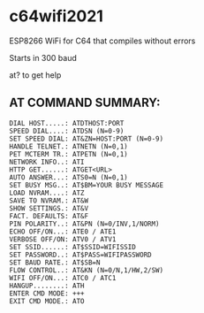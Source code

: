 # c64wifi2021
ESP8266 WiFi for C64 that compiles without errors

Starts in 300 baud

at? to get help

## AT COMMAND SUMMARY:

```
DIAL HOST.....: ATDTHOST:PORT
SPEED DIAL....: ATDSN (N=0-9)
SET SPEED DIAL: AT&ZN=HOST:PORT (N=0-9)
HANDLE TELNET.: ATNETN (N=0,1)
PET MCTERM TR.: ATPETN (N=0,1)
NETWORK INFO..: ATI
HTTP GET......: ATGET<URL>
AUTO ANSWER...: ATS0=N (N=0,1)
SET BUSY MSG..: AT$BM=YOUR BUSY MESSAGE
LOAD NVRAM....: ATZ
SAVE TO NVRAM.: AT&W
SHOW SETTINGS.: AT&V
FACT. DEFAULTS: AT&F
PIN POLARITY..: AT&PN (N=0/INV,1/NORM)
ECHO OFF/ON...: ATE0 / ATE1
VERBOSE OFF/ON: ATV0 / ATV1
SET SSID......: AT$SSID=WIFISSID
SET PASSWORD..: AT$PASS=WIFIPASSWORD
SET BAUD RATE.: AT$SB=N
FLOW CONTROL..: AT&KN (N=0/N,1/HW,2/SW)
WIFI OFF/ON...: ATC0 / ATC1
HANGUP........: ATH
ENTER CMD MODE: +++
EXIT CMD MODE.: ATO
```
